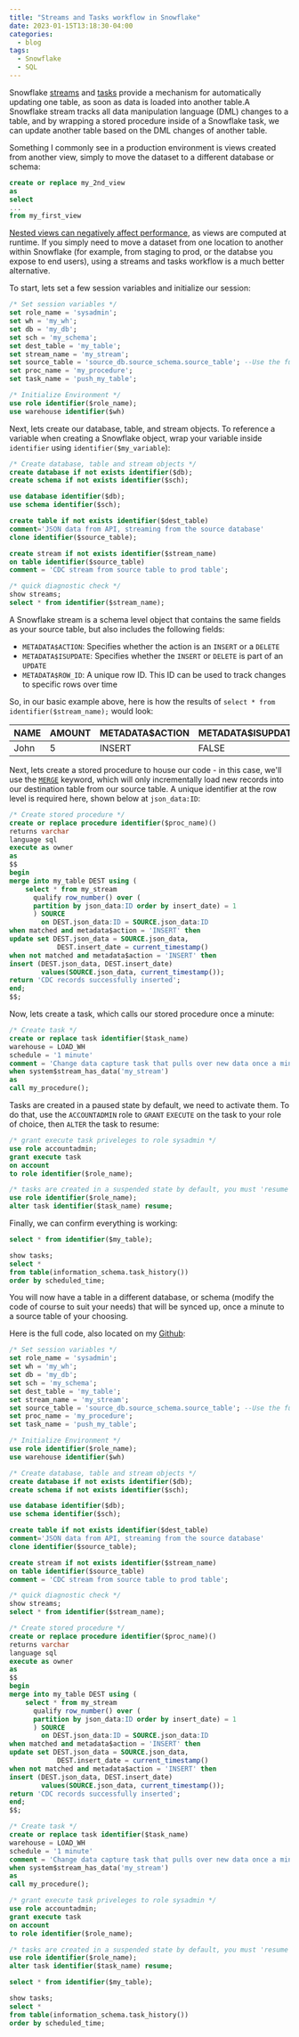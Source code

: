 ```yaml
---
title: "Streams and Tasks workflow in Snowflake"
date: 2023-01-15T13:18:30-04:00
categories:
  - blog
tags:
  - Snowflake
  - SQL
---
```


Snowflake [streams](https://docs.snowflake.com/en/user-guide/streams-intro.html) and [tasks](https://docs.snowflake.com/en/user-guide/tasks-intro.html) provide a mechanism for automatically updating one table, as soon as data is loaded into another table.A Snowflake stream tracks all data manipulation language (DML) changes to a table, and by wrapping a stored procedure inside of a Snowflake task, we can update another table based on the DML changes of another table.

Something I commonly see in a production environment is views created from another view, simply to move the dataset to a different database or schema:

```sql
create or replace my_2nd_view
as
select
...
from my_first_view
```
[Nested views can negatively affect performance](https://bornsql.ca/blog/nested-views-bad/), as views are computed at runtime. If you simply need to move a dataset from one location to another within Snowflake (for example, from staging to prod, or the databse you expose to end users), using a streams and tasks workflow is a much better alternative.

To start, lets set a few session variables and initialize our session: 
```sql
/* Set session variables */
set role_name = 'sysadmin';
set wh = 'my_wh';
set db = 'my_db';
set sch = 'my_schema';
set dest_table = 'my_table';
set stream_name = 'my_stream';
set source_table = 'source_db.source_schema.source_table'; --Use the fully qualified name her if your source table is in a different db/schema
set proc_name = 'my_procedure';
set task_name = 'push_my_table';

/* Initialize Environment */
use role identifier($role_name);
use warehouse identifier($wh)
```
Next, lets create our database, table, and stream objects. To reference a variable when creating a Snowflake object, wrap your variable inside `identifier` using `identifier($my_variable`):

```sql
/* Create database, table and stream objects */
create database if not exists identifier($db);
create schema if not exists identifier($sch);

use database identifier($db);
use schema identifier($sch);

create table if not exists identifier($dest_table)
comment='JSON data from API, streaming from the source database'
clone identifier($source_table);

create stream if not exists identifier($stream_name) 
on table identifier($source_table)
comment = 'CDC stream from source table to prod table';

/* quick diagnostic check */
show streams;
select * from identifier($stream_name);
```

A Snowflake stream is a schema level object that contains the same fields as your source table, but also includes the following fields:

* `METADATA$ACTION`: Specifies whether the action is an `INSERT` or a `DELETE`
* `METADATA$ISUPDATE`: Specifies whether the `INSERT` or `DELETE` is part of an `UPDATE`
* `METADATA$ROW_ID`: A unique row ID. This ID can be used to track changes to specific rows over time

So, in our basic example above, here is how the results of `select * from identifier($stream_name);` would look:

| NAME | AMOUNT | METADATA\$ACTION | METADATA\$ISUPDATE | METADATA\$ROW_ID |
| ---- | ------ | ---------------- | ------------------ | ---------------- |
| John | 5 | INSERT | FALSE | 3d5ttsht47wssy8bv |

Next, lets create a stored procedure to house our code - in this case, we'll use the [`MERGE`](https://docs.snowflake.com/en/sql-reference/sql/merge.html) keyword, which will only incrementally load new records into our destination table from our source table. A unique identifier at the row level is required here, shown below at `json_data:ID`:

```sql
/* Create stored procedure */
create or replace procedure identifier($proc_name)()
returns varchar
language sql
execute as owner
as
$$
begin
merge into my_table DEST using (
    select * from my_stream
      qualify row_number() over (
      partition by json_data:ID order by insert_date) = 1
      ) SOURCE
        on DEST.json_data:ID = SOURCE.json_data:ID
when matched and metadata$action = 'INSERT' then 
update set DEST.json_data = SOURCE.json_data,
            DEST.insert_date = current_timestamp()
when not matched and metadata$action = 'INSERT' then 
insert (DEST.json_data, DEST.insert_date)
        values(SOURCE.json_data, current_timestamp());
return 'CDC records successfully inserted';
end;
$$;
```

Now, lets create a task, which calls our stored procedure once a minute:
```sql
/* Create task */
create or replace task identifier($task_name)
warehouse = LOAD_WH
schedule = '1 minute'
comment = 'Change data capture task that pulls over new data once a minute'
when system$stream_has_data('my_stream')
as
call my_procedure();
```

Tasks are created in a paused state by default, we need to activate them. To do that, use the `ACCOUNTADMIN` role to `GRANT` `EXECUTE` on the task to your role of choice, then `ALTER` the task to resume:
```sql
/* grant execute task priveleges to role sysadmin */
use role accountadmin;
grant execute task 
on account 
to role identifier($role_name);

/* tasks are created in a suspended state by default, you must 'resume' them to schedule them */
use role identifier($role_name);
alter task identifier($task_name) resume;
```

Finally, we can confirm everything is working:

```sql
select * from identifier($my_table);

show tasks;
select * 
from table(information_schema.task_history()) 
order by scheduled_time;
```

You will now have a table in a different database, or schema (modify the code of course to suit your needs) that will be synced up, once a minute to a source table of your choosing.

Here is the full code, also located on my [Github](https://github.com/MartyC-137/Data-Engineering/blob/main/SQL/Snowflake_Basic_CDC_Pipeline_Using_Streams_Tasks.sql):

```sql
/* Set session variables */
set role_name = 'sysadmin';
set wh = 'my_wh';
set db = 'my_db';
set sch = 'my_schema';
set dest_table = 'my_table';
set stream_name = 'my_stream';
set source_table = 'source_db.source_schema.source_table'; --Use the fully qualified name her if your source table is in a different db/schema
set proc_name = 'my_procedure';
set task_name = 'push_my_table';

/* Initialize Environment */
use role identifier($role_name);
use warehouse identifier($wh)

/* Create database, table and stream objects */
create database if not exists identifier($db);
create schema if not exists identifier($sch);

use database identifier($db);
use schema identifier($sch);

create table if not exists identifier($dest_table)
comment='JSON data from API, streaming from the source database'
clone identifier($source_table);

create stream if not exists identifier($stream_name) 
on table identifier($source_table)
comment = 'CDC stream from source table to prod table';

/* quick diagnostic check */
show streams;
select * from identifier($stream_name);

/* Create stored procedure */
create or replace procedure identifier($proc_name)()
returns varchar
language sql
execute as owner
as
$$
begin
merge into my_table DEST using (
    select * from my_stream
      qualify row_number() over (
      partition by json_data:ID order by insert_date) = 1
      ) SOURCE
        on DEST.json_data:ID = SOURCE.json_data:ID
when matched and metadata$action = 'INSERT' then 
update set DEST.json_data = SOURCE.json_data,
            DEST.insert_date = current_timestamp()
when not matched and metadata$action = 'INSERT' then 
insert (DEST.json_data, DEST.insert_date)
        values(SOURCE.json_data, current_timestamp());
return 'CDC records successfully inserted';
end;
$$;

/* Create task */
create or replace task identifier($task_name)
warehouse = LOAD_WH
schedule = '1 minute'
comment = 'Change data capture task that pulls over new data once a minute'
when system$stream_has_data('my_stream')
as
call my_procedure();

/* grant execute task priveleges to role sysadmin */
use role accountadmin;
grant execute task 
on account 
to role identifier($role_name);

/* tasks are created in a suspended state by default, you must 'resume' them to schedule them */
use role identifier($role_name);
alter task identifier($task_name) resume;

select * from identifier($my_table);

show tasks;
select * 
from table(information_schema.task_history()) 
order by scheduled_time;
```